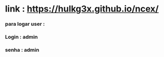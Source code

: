 # link : https://hulkg3x.github.io/ncex/

### para logar user :
### Login : admin
### senha : admin
